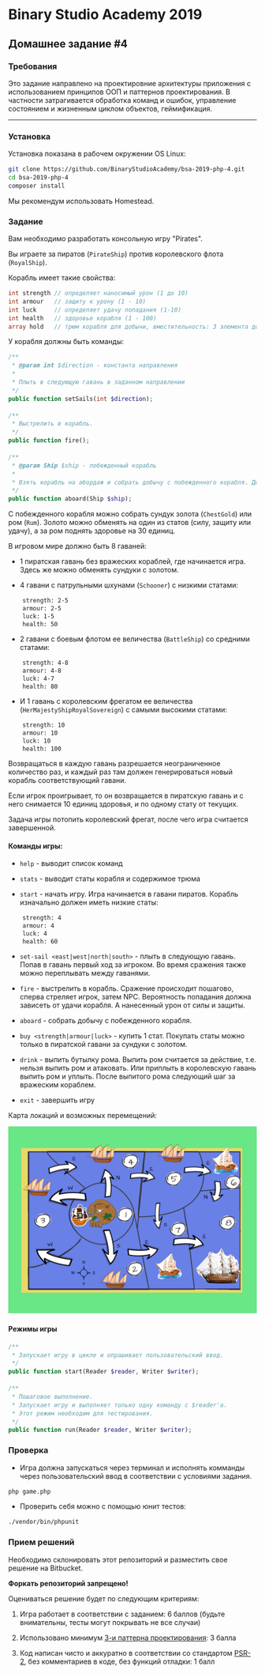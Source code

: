 # Binary Studio Academy 2019

## Домашнее задание #4

### Требования

Это задание направлено на проектировние архитектуры приложения с использованием принципов ООП и паттернов проектирования. В частности затрагивается обработка команд и ошибок, управление состоянием и жизненным циклом объектов, геймификация.

***

### Установка

Установка показана в рабочем окружении OS Linux:

```bash
git clone https://github.com/BinaryStudioAcademy/bsa-2019-php-4.git
cd bsa-2019-php-4
composer install
```
Мы рекомендум использовать Homestead.

### Задание
Вам необходимо разработать консольную игру "Pirates". 

Вы играете за пиратов (`PirateShip`) против королевского флота (`RoyalShip`).

Корабль имеет такие свойства:

```php
int strength // определяет наносимый урон (1 до 10)
int armour   // защиту к урону (1 - 10)
int luck     // определяет удачу попадания (1-10)
int health   // здоровье корабля (1 - 100)
array hold   // трюм корабля для добычи, вместительность: 3 элемента добычи.
```

У корабля должны быть команды:

```php
/**
 * @param int $direction - константа направления
 * 
 * Плыть в следующую гавань в заданном направлении
 */
public function setSails(int $direction);

/**
 * Выстрелить в корабль.
 */
public function fire();

/**
 * @param Ship $ship - побежденный корабль
 * 
 * Взять корабль на абордаж и собрать добычу с побежденного корабля. Добыча складывается в трюм корабля
 */
public function aboard(Ship $ship);
```

С побежденного корабля можно собрать сундук золота (`ChestGold`) или ром (`Rum`). Золото можно обменять на один из статов (силу, защиту или удачу), а за ром поднять здоровье на 30 единиц.

В игровом мире должно быть 8 гаваней:

- 1 пиратская гавань без вражеских кораблей, где начинается игра. Здесь же можно обменять сундуки с золотом.

- 4 гавани с патрульными шхунами (`Schooner`) с низкими статами:
```
    strength: 2-5
    armour: 2-5
    luck: 1-5
    health: 50
```

- 2 гавани с боевым флотом ее величества (`BattleShip`) со средними статами:
```
    strength: 4-8
    armour: 4-8
    luck: 4-7
    health: 80
```

- И 1 гавань с королевским фрегатом ее величества (`HerMajestyShipRoyalSovereign`) с самыми высокими статами:
```
    strength: 10
    armour: 10
    luck: 10
    health: 100
```

Возвращаться в каждую гавань разрешается неограниченное количество раз, и каждый раз там должен генерироваться новый корабль соответствующий гавани.

Если игрок проигрывает, то он возвращается в пиратскую гавань и с него снимается 10 единиц здоровья, и по одному стату от текущих.

Задача игры потопить королевский фрегат, после чего игра считается завершенной.

#### Команды игры:

- `help` - выводит список команд

- `stats` - выводит статы корабля и содержимое трюма

- `start` - начать игру. Игра начинается в гавани пиратов. Корабль изначально должен иметь низкие статы:

```
    strength: 4
    armour: 4
    luck: 4
    health: 60
```

- `set-sail <east|west|north|south>` - плыть в следующую гавань. Попав в гавань первый ход за игроком. Во время сражения также можно переплывать между гаванями.

- `fire` - выстрелить в корабль. Сражение происходит пошагово, сперва стреляет игрок, затем NPC. Вероятность попадания должна зависеть от удачи корабля. А нанесенный урон от силы и защиты.

- `aboard` - собрать добычу с побежденного корабля. 

- `buy <strength|armour|luck>` - купить 1 стат. Покупать статы можно только в пиратской гавани за сундуки с золотом.

- `drink` - выпить бутылку рома. Выпить ром считается за действие, т.е. нельзя выпить ром и атаковать. Или приплыть в королевскую гавань выпить ром и уплыть. После выпитого рома следующий шаг за вражеским кораблем.

- `exit` - завершить игру

Карта локаций и возможных перемещений:

![map](Map.png)

#### Режимы игры

```php
/**
 * Запускает игру в цикле и опрашивает пользовательский ввод.
 */
public function start(Reader $reader, Writer $writer);

/**
 * Пошаговое выполнение.
 * Запускает игру и выполняет только одну команду с $reader'a.
 * Этот режим необходим для тестирования.
 */
public function run(Reader $reader, Writer $writer);
```

### Проверка

- Игра должна запускаться через терминал и исполнять комманды через пользовательский ввод в соответствии с условиями задания.

```bash
php game.php
```

- Проверить себя можно с помощью юнит тестов:

```bash
./vendor/bin/phpunit
```

### Прием решений

Необходимо склонировать этот репозиторий и разместить свое решение на Bitbucket.

__Форкать репозиторий запрещено!__

Оцениваться решение будет по следующим критериям:

1) Игра работает в соответствии с заданием: 6 баллов (будьте внимательны, тесты могут покрывать не все случаи)

2) Использовано минимум [3-и паттерна проектирования](https://designpatternsphp.readthedocs.io/en/latest/): 3 балла

3) Код написан чисто и аккуратно в соответствии со стандартом [PSR-2](https://www.php-fig.org/psr/psr-2/), без комментариев в коде, без функций отладки: 1 балл

